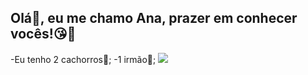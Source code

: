 ## Olá👋, eu me chamo Ana, prazer em conhecer vocês!😘💋


-Eu tenho 2 cachorros🦮;
-1 irmão🧒;
![](https://media1.tenor.com/m/4Ry5lsNDge4AAAAC/raquelzinha-xililim-turminha-do-a%C3%A7afr%C3%A3o-bondoso.gif)

